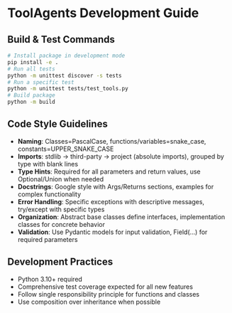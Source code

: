 # ToolAgents Development Guide

## Build & Test Commands
```bash
# Install package in development mode
pip install -e .
# Run all tests
python -m unittest discover -s tests
# Run a specific test
python -m unittest tests/test_tools.py
# Build package
python -m build
```

## Code Style Guidelines
- **Naming**: Classes=PascalCase, functions/variables=snake_case, constants=UPPER_SNAKE_CASE
- **Imports**: stdlib → third-party → project (absolute imports), grouped by type with blank lines
- **Type Hints**: Required for all parameters and return values, use Optional/Union when needed
- **Docstrings**: Google style with Args/Returns sections, examples for complex functionality
- **Error Handling**: Specific exceptions with descriptive messages, try/except with specific types
- **Organization**: Abstract base classes define interfaces, implementation classes for concrete behavior
- **Validation**: Use Pydantic models for input validation, Field(...) for required parameters

## Development Practices
- Python 3.10+ required
- Comprehensive test coverage expected for all new features
- Follow single responsibility principle for functions and classes
- Use composition over inheritance when possible